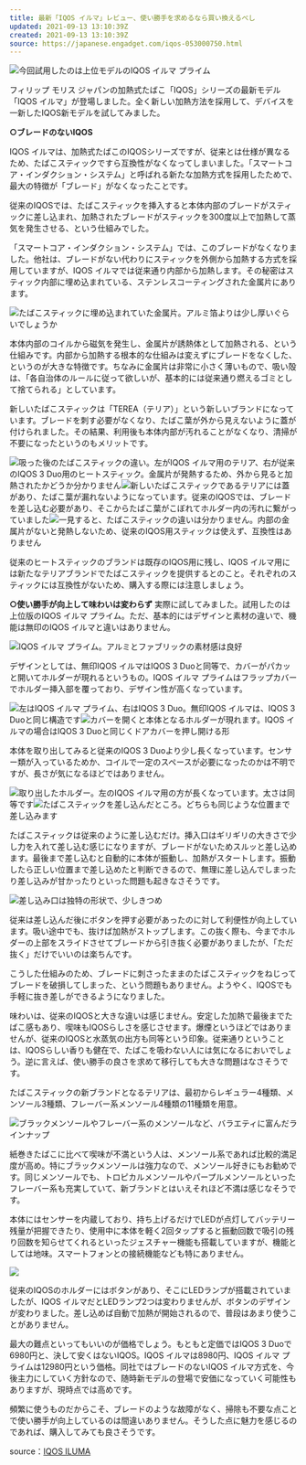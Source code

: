 ```yaml
---
title: 最新「IQOS イルマ」レビュー、使い勝手を求めるなら買い換えるべし
updated: 2021-09-13 13:10:39Z
created: 2021-09-13 13:10:39Z
source: https://japanese.engadget.com/iqos-053000750.html
---
```


![](https://s.yimg.com/os/creatr-uploaded-images/2021-09/625e5ac0-12c9-11ec-afd7-c12ab6c1d1fc)今回試用したのは上位モデルのIQOS イルマ プライム

フィリップ モリス ジャパンの加熱式たばこ「IQOS」シリーズの最新モデル「IQOS イルマ」が登場しました。全く新しい加熱方法を採用して、デバイスを一新したIQOS新モデルを試してみました。

**○ブレードのないIQOS**

IQOS イルマは、加熱式たばこのIQOSシリーズですが、従来とは仕様が異なるため、たばこスティックですら互換性がなくなってしまいました。「スマートコア・インダクション・システム」と呼ばれる新たな加熱方式を採用したためで、最大の特徴が「ブレード」がなくなったことです。

従来のIQOSでは、たばこスティックを挿入すると本体内部のブレードがスティックに差し込まれ、加熱されたブレードがスティックを300度以上で加熱して蒸気を発生させる、という仕組みでした。

「スマートコア・インダクション・システム」では、このブレードがなくなりました。他社は、ブレードがない代わりにスティックを外側から加熱する方式を採用していますが、IQOS イルマでは従来通り内部から加熱します。その秘密はスティック内部に埋め込まれている、ステンレスコーティングされた金属片にあります。

![](https://s.yimg.com/os/creatr-uploaded-images/2021-09/62960c90-12c9-11ec-9fbf-9cf2476df4d4)たばこスティックに埋め込まれていた金属片。アルミ箔よりは少し厚いぐらいでしょうか

本体内部のコイルから磁気を発生し、金属片が誘熱体として加熱される、という仕組みです。内部から加熱する根本的な仕組みは変えずにブレードをなくした、というのが大きな特徴です。ちなみに金属片は非常に小さく薄いもので、吸い殻は、「各自治体のルールに従って欲しいが、基本的には従来通り燃えるゴミとして捨てられる」としています。

新しいたばこスティックは「TEREA（テリア）」という新しいブランドになっています。ブレードを刺す必要がなくなり、たばこ葉が外から見えないように蓋が付けられました。その結果、利用後も本体内部が汚れることがなくなり、清掃が不要になったというのもメリットです。

![](https://s.yimg.com/os/creatr-uploaded-images/2021-09/6284f590-12c9-11ec-9fed-8351d19fe35b)吸󠄁った後のたばこスティックの違い。左がIQOS イルマ用のテリア、右が従来のIQOS 3 Duo用のヒートスティック。金属片が発熱するため、外から見ると加熱されたかどうか分かりません![](https://s.yimg.com/os/creatr-uploaded-images/2021-09/6288ed31-12c9-11ec-b1c1-fed419679646)新しいたばこスティックであるテリアには蓋があり、たばこ葉が漏れないようになっています。従来のIQOSでは、ブレードを差し込む必要があり、そこからたばこ葉がこぼれてホルダー内の汚れに繋がっていました![](https://s.yimg.com/os/creatr-uploaded-images/2021-09/62a46471-12c9-11ec-addd-ca11f1918578)一見すると、たばこスティックの違いは分かりません。内部の金属片がないと発熱しないため、従来のIQOS用スティックは使えず、互換性はありません

従来のヒートスティックのブランドは既存のIQOS用に残し、IQOS イルマ用には新たなテリアブランドでたばこスティックを提供するとのこと。それぞれのスティックには互換性がないため、購入する際には注意しましょう。

**○使い勝手が向上して味わいは変わらず**
実際に試してみました。試用したのは上位版のIQOS イルマ プライム。ただ、基本的にはデザインと素材の違いで、機能は無印のIQOS イルマと違いはありません。

![](https://s.yimg.com/os/creatr-uploaded-images/2021-09/62a43d60-12c9-11ec-b7c3-06eddd4ec2a8)IQOS イルマ プライム。アルミとファブリックの素材感は良好

デザインとしては、無印IQOS イルマはIQOS 3 Duoと同等で、カバーがパカッと開いてホルダーが現れるというもの。IQOS イルマ プライムはフラップカバーでホルダー挿入部を覆っており、デザイン性が高くなっています。

![](https://s.yimg.com/os/creatr-uploaded-images/2021-09/62a46470-12c9-11ec-8473-abcf320c34d1)左はIQOS イルマ プライム、右はIQOS 3 Duo。無印IQOS イルマは、IQOS 3 Duoと同じ構造です![](https://s.yimg.com/os/creatr-uploaded-images/2021-09/62982f70-12c9-11ec-bc79-056aa51ee5ae)カバーを開くと本体となるホルダーが現れます。IQOS イルマの場合はIQOS 3 Duoと同じくドアカバーを押し開ける形

本体を取り出してみると従来のIQOS 3 Duoより少し長くなっています。センサー類が入っているためか、コイルで一定のスペースが必要になったのかは不明ですが、長さが気になるほどではありません。

![](https://s.yimg.com/os/creatr-uploaded-images/2021-09/629e22e0-12c9-11ec-9b9f-4008cc1a5f66)取り出したホルダー。左のIQOS イルマ用の方が長くなっています。太さは同等です![](https://s.yimg.com/os/creatr-uploaded-images/2021-09/629a2b40-12c9-11ec-8973-2d53acb1d141)たばこスティックを差し込んだところ。どちらも同じような位置まで差し込みます

たばこスティックは従来のように差し込むだけ。挿入口はギリギリの大きさで少し力を入れて差し込む感じになりますが、ブレードがないためスルッと差し込めます。最後まで差し込むと自動的に本体が振動し、加熱がスタートします。振動したら正しい位置まで差し込めたと判断できるので、無理に差し込んでしまったり差し込みが甘かったりといった問題も起きなさそうです。

![](https://s.yimg.com/os/creatr-uploaded-images/2021-09/6288ed30-12c9-11ec-8bfd-b3ffba24bc8b)差し込み口は独特の形状で、少しきつめ

従来は差し込んだ後にボタンを押す必要があったのに対して利便性が向上しています。吸い途中でも、抜けば加熱がストップします。この抜く際も、今までホルダーの上部をスライドさせてブレードから引き抜く必要がありましたが、「ただ抜く」だけでいいのは楽ちんです。

こうした仕組みのため、ブレードに刺さったままのたばこスティックをねじってブレードを破損してしまった、という問題もありません。ようやく、IQOSでも手軽に抜き差しができるようになりました。

味わいは、従来のIQOSと大きな違いは感じません。安定した加熱で最後までたばこ感もあり、喫味もIQOSらしさを感じさせます。爆煙というほどではありませんが、従来のIQOSと水蒸気の出方も同等という印象。従来通りということは、IQOSらしい香りも健在で、たばこを吸わない人には気になるにおいでしょう。逆に言えば、使い勝手の良さを求めて移行しても大きな問題はなさそうです。

たばこスティックの新ブランドとなるテリアは、最初からレギュラー4種類、メンソール3種類、フレーバー系メンソール4種類の11種類を用意。

![](https://s.yimg.com/os/creatr-uploaded-images/2021-09/629e7100-12c9-11ec-bcbf-2f234c8fe88b)ブラックメンソールやフレーバー系のメンソールなど、バラエティに富んだラインナップ

紙巻きたばこに比べて喫味が不満という人は、メンソール系であれば比較的満足度が高め。特にブラックメンソールは強力なので、メンソール好きにもお勧めです。同じメンソールでも、トロピカルメンソールやパープルメンソールといったフレーバー系も充実していて、新ブランドとはいえそれほど不満は感じなそうです。

本体にはセンサーを内蔵しており、持ち上げるだけでLEDが点灯してバッテリー残量が把握できたり、使用中に本体を軽く2回タップすると振動回数で吸引の残り回数を知らせてくれるといったジェスチャー機能も搭載していますが、機能としては地味。スマートフォンとの接続機能なども特にありません。

![](https://s.yimg.com/os/creatr-uploaded-images/2021-09/62a798c0-12c9-11ec-bf4f-fbabacdb1d24)

従来のIQOSのホルダーにはボタンがあり、そこにLEDランプが搭載されていましたが、IQOS イルマだとLEDランプ2つは変わりませんが、ボタンのデザインが変わりました。差し込めば自動で加熱が開始されるので、普段はあまり使うことがありません。

最大の難点といってもいいのが価格でしょう。もともと定価ではIQOS 3 Duoで6980円と、決して安くはないIQOS。IQOS イルマは8980円、IQOS イルマ プライムは12980円という価格。同社ではブレードのないIQOS イルマ方式を、今後主力にしていく方針なので、随時新モデルの登場で安価になっていく可能性もありますが、現時点では高めです。

頻繁に使うものだからこそ、ブレードのような故障がなく、掃除も不要な点ことで使い勝手が向上しているのは間違いありません。そうした点に魅力を感じるのであれば、購入してみても良さそうです。

source：[IQOS ILUMA](https://jp.iqos.com/discover/iluma)